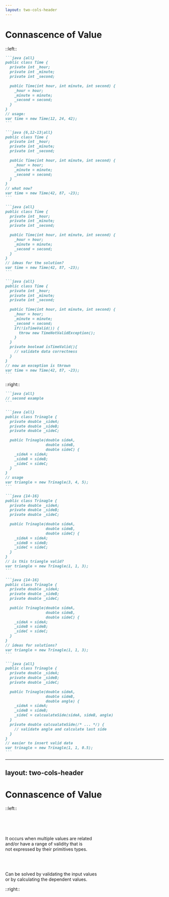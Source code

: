 ```yaml
---
layout: two-cols-header
---
```


<h1>
  Connascence
  <span v-click="2">
    of
    <span v-mark.highlight.orange=2>Value</span> 
  </span>
</h1>

::left::

````md magic-move {lines: true}
```java {all}
public class Time {
  private int _hour;
  private int _minute;
  private int _second;
  
  public Time(int hour, int minute, int second) {
    _hour = hour;
    _minute = minute;
    _second = second;
  }
}
// usage:
var time = new Time(12, 24, 42);
```

```java {6,12-13|all}
public class Time {
  private int _hour;
  private int _minute;
  private int _second;
  
  public Time(int hour, int minute, int second) {
    _hour = hour;
    _minute = minute;
    _second = second;
  }
}
// what now?
var time = new Time(42, 87, -23);
```

```java {all}
public class Time {
  private int _hour;
  private int _minute;
  private int _second;
  
  public Time(int hour, int minute, int second) {
    _hour = hour;
    _minute = minute;
    _second = second;
  }
}
// ideas for the solution?
var time = new Time(42, 87, -23);
```

```java {all}
public class Time {
  private int _hour;
  private int _minute;
  private int _second;
  
  public Time(int hour, int minute, int second) {
    _hour = hour;
    _minute = minute;
    _second = second;
    if(!isTimeValid()) {
      throw new TimeNotValidException();
    }
  }
  private boolead isTimeValid(){
    // validate data correctness
  }
}
// now an exception is thrown
var time = new Time(42, 87, -23);
```
````

::right::

````md magic-move {lines: true}
```java {all}
// second example
```

```java {all}
public class Trinagle {
  private double _sideA;
  private double _sideB;
  private double _sideC;
  
  public Trinagle(double sideA,
                  double sideB,
                  double sideC) {
    _sideA = sideA;
    _sideB = sideB;
    _sideC = sideC;
  }
}
// usage
var triangle = new Trinagle(3, 4, 5);
```

```java {14-16}
public class Trinagle {
  private double _sideA;
  private double _sideB;
  private double _sideC;
  
  public Trinagle(double sideA,
                  double sideB,
                  double sideC) {
    _sideA = sideA;
    _sideB = sideB;
    _sideC = sideC;
  }
}
// is this triangle valid?
var triangle = new Trinagle(1, 1, 3);
```

```java {14-16}
public class Trinagle {
  private double _sideA;
  private double _sideB;
  private double _sideC;
  
  public Trinagle(double sideA,
                  double sideB,
                  double sideC) {
    _sideA = sideA;
    _sideB = sideB;
    _sideC = sideC;
  }
}
// ideas for solutions?
var triangle = new Trinagle(1, 1, 3);
```

```java {all}
public class Trinagle {
  private double _sideA;
  private double _sideB;
  private double _sideC;
  
  public Trinagle(double sideA,
                  double sideB,
                  double angle) {
    _sideA = sideA;
    _sideB = sideB;
    _sideC = calcualateSide(sideA, sideB, angle)
  }
  private double calcualateSide(/* ... */) {
    // validate angle and calculate last side
  }
}
// easier to insert valid data
var trinagle = new Trinagle(1, 1, 0.5);
```
````


---
layout: two-cols-header
---


# Connascence of Value

::left::


<br>
<br>
<br>
<p v-click>
  It occurs when multiple 
  <span v-mark.mark.orange=1>values</span> 
  are 
  <span v-mark.mark.orange=1>related</span> 
  <br>
  and/or have a 
  <span v-mark.mark.orange=1>range of validity</span>
  that is 
  <br>
  <span v-mark.mark.orange=1>not expressed </span>
  by their
  <span v-mark.mark.orange=1>primitives types</span>.
</p>
<br>
<br>
<p v-click>
  Can be solved by
  <span v-mark.mark.green=2>validating</span>
  the input values
  <br>
  or by 
  <span v-mark.mark.green=2>calculating</span>
  the dependent values.
</p>

::right::

<Scale :l1=true :l2=true :l5=true :l8=true />


